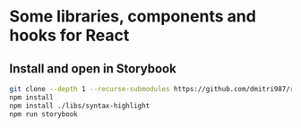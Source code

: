 # Some libraries, components and hooks for React 

## Install and open in Storybook
```bash
git clone --depth 1 --recurse-submodules https://github.com/dmitri987/react-components-and-hooks.git
npm install
npm install ./libs/syntax-highlight
npm run storybook
```




